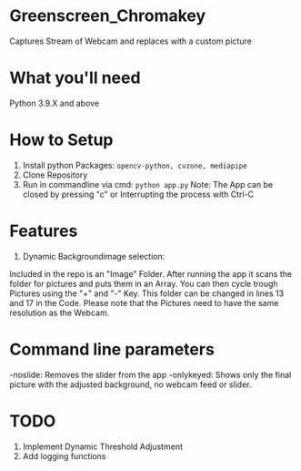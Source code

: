 # Greenscreen_Chromakey
Captures Stream of Webcam and replaces with a custom picture

# What you'll need
Python 3.9.X and above

# How to Setup

1. Install python Packages: `opencv-python, cvzone, mediapipe`
2. Clone Repository
3. Run in commandline via cmd: 
   `python app.py`
Note: The App can be closed by pressing "c" or Interrupting the process with Ctrl-C 

# Features

1. Dynamic Backgroundimage selection:

Included in the repo is an "Image" Folder.
After running the app it scans the folder for pictures and puts them in an Array. 
You can then cycle trough Pictures using the "+" and "-" Key.
This folder can be changed in lines 13 and 17 in the Code. 
Please note that the Pictures need to have the same resolution as the Webcam.

# Command line parameters

-noslide: Removes the slider from the app
-onlykeyed: Shows only the final picture with the adjusted background, no webcam feed or slider.

# TODO

1. Implement Dynamic Threshold Adjustment
2. Add logging functions
